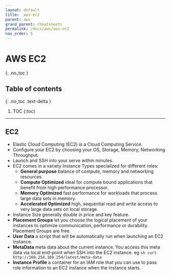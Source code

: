 ```yaml
---
layout: default
title:  aws-ec2
parent: aws
grand_parent: cheatsheets
permalink: /docs/aws/aws-ec2
nav_order: 5
---
```

# AWS EC2
{: .no_toc }

## Table of contents
{: .no_toc .text-delta }

1. TOC
{:toc}

---

## EC2

- Elastic Cloud Computing (EC2) is a Cloud Computing Service.
- Configure your EC2 by choosing your OS, Storage, Memory, Networking Throughput.
- Launch and SSH into your serve within minutes.
- EC2 comes in a variety Instance Types specialized for different roles:
  - **General purpose** balance of compute, memory and networking resources.
  - **Compute Optimized** ideal for compute bound applications that benefit from high performance processor.
  - **Memory Optimized** fast performance for workloads that process large data sets in memory.
  - **Accelerated Optimized** high, sequential read and write access to very large data sets on local storage.
- Instance Size generally double in price and key feature.
- **Placement Groups** let you choose the logical placement of your instances to optimize communication, performance or durability. Placement Groups are free.
- **User Data** a script that will be automatically run when launching an EC2 instance.
- **MetaData** meta data about the current instance. You access this meta data via local end-point when SSH into the EC2 instance. eg ```sh curl http://169.254.169.254/latest/meta-data```
- **Instance Profile** a container for an IAM role that you can use to pass role information to an EC2 instance when the instance starts.
